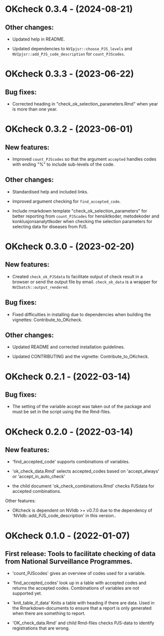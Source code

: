 # OKcheck 0.3.4 - (2024-08-21)

## Other changes:

- Updated help in README.

- Updated dependencies to `NVIpjsr::choose_PJS_levels`  and `NVIpjsr::add_PJS_code_description` for `count_PJScodes`. 


# OKcheck 0.3.3 - (2023-06-22)

## Bug fixes:

- Corrected heading in "check_ok_selection_parameters.Rmd" when year is more than one year.


# OKcheck 0.3.2 - (2023-06-01)

## New features:

- Improved `count_PJScodes` so that the argument `accepted` handles codes with ending "%" to include sub-levels of the code.


## Other changes:

- Standardised help and included links. 

- Improved argument checking for `find_accepted_code`.

- Include rmarkdown template "check_ok_selection_parameters" for better reporting from `count_PJScodes` for hensiktkoder, metodekoder and konklusjonsanalyttkoder when checking the selection parameters for selecting data for diseases from PJS.


# OKcheck 0.3.0 - (2023-02-20)


## New features:

- Created `check_ok_PJSdata` to facilitate output of check result in a browser or send the output file by email. `check_ok_data` is a wrapper for `NVIbatch::output_rendered`.


## Bug fixes:

- Fixed difficulties in installing due to dependencies when building the vignettes: Contribute_to_OKcheck.


## Other changes:

- Updated README and corrected installation guidelines.

- Updated CONTRIBUTING and the vignette: Contribute_to_OKcheck.


# OKcheck 0.2.1 - (2022-03-14)

## Bug fixes:

- The setting of the variable accept was taken out of the package and must be set in the script using the the Rmd-files.


# OKcheck 0.2.0 - (2022-03-14)

## New features:

- 'find_accepted_code' supports combinations of variables.

- 'ok_check_data.Rmd' selects accepted_codes based on 'accept_always' or 'accept_in_auto_check' 

- the child document 'ok_check_combinations.Rmd' checks PJSdata for accepted combinations.


Other features:

- OKcheck is dependent on NVIdb >= v0.7.0 due to the dependency of 'NVIdb::add_PJS_code_description' in this version..

  
# OKcheck 0.1.0 - (2022-01-07)

## First release: Tools to facilitate checking of data from National Surveillance Programmes.

- 'count_PJScodes' gives an overview of codes used for a variable.

- 'find_accepted_codes' look up in a table with accepted codes and returns the accepted codes. Combinations of variables are not supported yet.

- 'knit_table_if_data' Knits a table with heading if there are data. Used in the Rmarkdown-documents to ensure that a report is only generated when there are something to report. 

- 'OK_check_data.Rmd' and child Rmd-files checks PJS-data to identify registrations that are wrong. 
